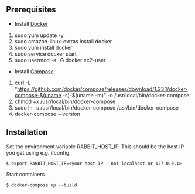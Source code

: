 ## Prerequisites

- Install [Docker](https://docs.docker.com/installation/)
1) sudo yum update -y
2) sudo amazon-linux-extras install docker
3) sudo yum install docker
4) sudo service docker start
5) sudo usermod -a -G docker ec2-user

- Install [Compose](https://docs.docker.com/compose/install/)
1) curl -L "https://github.com/docker/compose/releases/download/1.23.1/docker-compose-$(uname -s)-$(uname -m)" -o /usr/local/bin/docker-compose
2) chmod +x /usr/local/bin/docker-compose
3) sudo ln -s /usr/local/bin/docker-compose /usr/bin/docker-compose
4) docker-compose --version


## Installation

Set the environment variable RABBIT_HOST_IP. This should be the host IP you get using e.g. ifconfig.

    $ export RABBIT_HOST_IP=<your host IP - not localhost or 127.0.0.1>  

Start containers

    $ docker-compose up --build